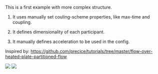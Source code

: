 This is a first example with more complex structure.

1. It uses manually set couling-scheme properties, like max-time and coupling.

2. It defines dimensionality of each participant.

3. It manually defines acceleration to be used in the config.

Inspired by: https://github.com/precice/tutorials/tree/master/flow-over-heated-plate-partitioned-flow

![](config_graph.png)
![](image.png)
